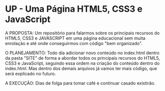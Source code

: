 # UP - Uma Página HTML5, CSS3 e JavaScript
 
A PROPOSTA: Um repositório para falarmos sobre os principais recursos do HTML5, CSS3 e JAVASCRIPT em uma página educacional sem muita enrolação e até onde conseguirmos com código "bem organizado".

O PLANEJAMENTO: Todo dia adicionar novo conteúdo no index.html dentro da pasta "SITE" de forma a abordar todos os principais recursos do HTML5, CSS3 e JavaScript, seguindo essa ordem na criação do conteúdo dentro do index.html. Mas dentro dos demais arquivos já vamos ter mais código, que será explicado no futuro.

A EXECUÇÃO: Dias de folga para tomar café e continuar casado existirão.